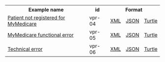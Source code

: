 <table class="list" width="100%">            
   <tr>
     <th>Example name</th>
     <th>id</th>
     <th colspan="3">Format</th>
   </tr>
   <tr>
      <td><a href="OperationOutcome-vpr-04.html">Patient not registered for MyMedicare</a></td>
      <td>vpr-04</td>
      <td><a href="OperationOutcome-vpr-04.xml.html">XML</a></td>
      <td><a href="OperationOutcome-vpr-04.json.html">JSON</a></td>
      <td><a href="OperationOutcome-vpr-04.ttl.html">Turtle</a></td>
   </tr>
   <tr>
      <td><a href="OperationOutcome-vpr-05.html">MyMedicare functional error</a></td>
      <td>vpr-05</td>
      <td><a href="OperationOutcome-vpr-05.xml.html">XML</a></td>
      <td><a href="OperationOutcome-vpr-05.json.html">JSON</a></td>
      <td><a href="OperationOutcome-vpr-05.ttl.html">Turtle</a></td>
   </tr>
   <tr>
      <td><a href="OperationOutcome-vpr-06.html">Technical error</a></td>
      <td>vpr-06</td>
      <td><a href="OperationOutcome-vpr-06.xml.html">XML</a></td>
      <td><a href="OperationOutcome-vpr-06.json.html">JSON</a></td>
      <td><a href="OperationOutcome-vpr-06.ttl.html">Turtle</a></td>
   </tr>
</table>